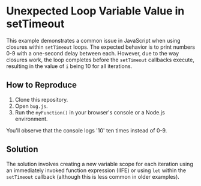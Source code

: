 # Unexpected Loop Variable Value in setTimeout

This example demonstrates a common issue in JavaScript when using closures within `setTimeout` loops.  The expected behavior is to print numbers 0-9 with a one-second delay between each. However, due to the way closures work, the loop completes before the `setTimeout` callbacks execute, resulting in the value of `i` being 10 for all iterations.

## How to Reproduce

1.  Clone this repository.
2.  Open `bug.js`.
3.  Run the `myFunction()` in your browser's console or a Node.js environment.

You'll observe that the console logs '10' ten times instead of 0-9.

## Solution

The solution involves creating a new variable scope for each iteration using an immediately invoked function expression (IIFE) or using `let` within the `setTimeout` callback (although this is less common in older examples).